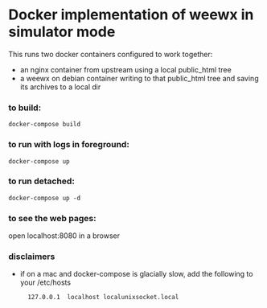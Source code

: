 
# Docker implementation of weewx in simulator mode

This runs two docker containers configured to work together:

 * an nginx container from upstream using a local public_html tree
 * a weewx on debian container writing to that public_html tree and saving its archives to a local dir

### to build:
    docker-compose build

### to run with logs in foreground:
    docker-compose up

### to run detached:
    docker-compose up -d

### to see the web pages:
  open localhost:8080 in a browser

### disclaimers
 * if on a mac and docker-compose is glacially slow, add the following to your /etc/hosts

         127.0.0.1	localhost localunixsocket.local

